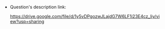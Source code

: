 + Question's description link:

	https://drive.google.com/file/d/1y5vDPgozwJLajdG7W6LF1i23E4cz_liy/view?usp=sharing
